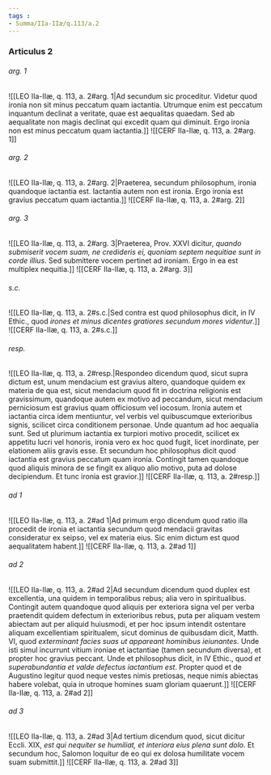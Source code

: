 ```yaml
---
tags : 
- Summa/IIa-IIæ/q.113/a.2
---
```


### Articulus 2

###### arg. 1
![[LEO IIa-IIæ, q. 113, a. 2#arg. 1|Ad secundum sic proceditur. Videtur quod ironia non sit minus peccatum quam iactantia. Utrumque enim est peccatum inquantum declinat a veritate, quae est aequalitas quaedam. Sed ab aequalitate non magis declinat qui excedit quam qui diminuit. Ergo ironia non est minus peccatum quam iactantia.]]
![[CERF IIa-IIæ, q. 113, a. 2#arg. 1]]

###### arg. 2
![[LEO IIa-IIæ, q. 113, a. 2#arg. 2|Praeterea, secundum philosophum, ironia quandoque iactantia est. Iactantia autem non est ironia. Ergo ironia est gravius peccatum quam iactantia.]]
![[CERF IIa-IIæ, q. 113, a. 2#arg. 2]]

###### arg. 3
![[LEO IIa-IIæ, q. 113, a. 2#arg. 3|Praeterea, Prov. XXVI dicitur, *quando submiserit vocem suam, ne credideris ei, quoniam septem nequitiae sunt in corde illius*. Sed submittere vocem pertinet ad ironiam. Ergo in ea est multiplex nequitia.]]
![[CERF IIa-IIæ, q. 113, a. 2#arg. 3]]

###### s.c.
![[LEO IIa-IIæ, q. 113, a. 2#s.c.|Sed contra est quod philosophus dicit, in IV Ethic., quod *irones et minus dicentes gratiores secundum mores videntur*.]]
![[CERF IIa-IIæ, q. 113, a. 2#s.c.]]

###### resp.
![[LEO IIa-IIæ, q. 113, a. 2#resp.|Respondeo dicendum quod, sicut supra dictum est, unum mendacium est gravius altero, quandoque quidem ex materia de qua est, sicut mendacium quod fit in doctrina religionis est gravissimum, quandoque autem ex motivo ad peccandum, sicut mendacium perniciosum est gravius quam officiosum vel iocosum. Ironia autem et iactantia circa idem mentiuntur, vel verbis vel quibuscumque exterioribus signis, scilicet circa conditionem personae. Unde quantum ad hoc aequalia sunt. Sed ut plurimum iactantia ex turpiori motivo procedit, scilicet ex appetitu lucri vel honoris, ironia vero ex hoc quod fugit, licet inordinate, per elationem aliis gravis esse. Et secundum hoc philosophus dicit quod iactantia est gravius peccatum quam ironia. Contingit tamen quandoque quod aliquis minora de se fingit ex aliquo alio motivo, puta ad dolose decipiendum. Et tunc ironia est gravior.]]
![[CERF IIa-IIæ, q. 113, a. 2#resp.]]

###### ad 1
![[LEO IIa-IIæ, q. 113, a. 2#ad 1|Ad primum ergo dicendum quod ratio illa procedit de ironia et iactantia secundum quod mendacii gravitas consideratur ex seipso, vel ex materia eius. Sic enim dictum est quod aequalitatem habent.]]
![[CERF IIa-IIæ, q. 113, a. 2#ad 1]]

###### ad 2
![[LEO IIa-IIæ, q. 113, a. 2#ad 2|Ad secundum dicendum quod duplex est excellentia, una quidem in temporalibus rebus; alia vero in spiritualibus. Contingit autem quandoque quod aliquis per exteriora signa vel per verba praetendit quidem defectum in exterioribus rebus, puta per aliquam vestem abiectam aut per aliquid huiusmodi, et per hoc ipsum intendit ostentare aliquam excellentiam spiritualem, sicut dominus de quibusdam dicit, Matth. VI, quod *exterminant facies suas ut appareant hominibus ieiunantes*. Unde isti simul incurrunt vitium ironiae et iactantiae (tamen secundum diversa), et propter hoc gravius peccant. Unde et philosophus dicit, in IV Ethic., quod *et superabundantia et valde defectus iactantium est*. Propter quod et de Augustino legitur quod neque vestes nimis pretiosas, neque nimis abiectas habere volebat, quia in utroque homines suam gloriam quaerunt.]]
![[CERF IIa-IIæ, q. 113, a. 2#ad 2]]

###### ad 3
![[LEO IIa-IIæ, q. 113, a. 2#ad 3|Ad tertium dicendum quod, sicut dicitur Eccli. XIX, *est qui nequiter se humiliat, et interiora eius plena sunt dolo*. Et secundum hoc, Salomon loquitur de eo qui ex dolosa humilitate vocem suam submittit.]]
![[CERF IIa-IIæ, q. 113, a. 2#ad 3]]

